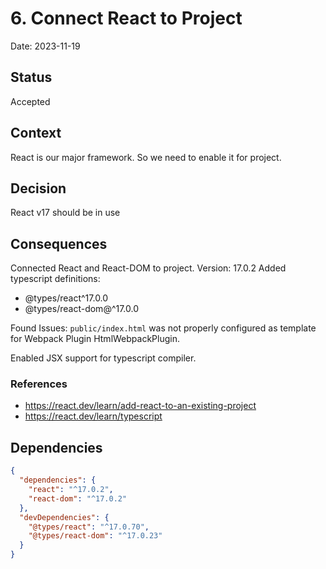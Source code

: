 # 6. Connect React to Project

Date: 2023-11-19

## Status

Accepted

## Context

React is our major framework. So we need to enable it for project.

## Decision

React v17 should be in use

## Consequences

Connected React and React-DOM to project. Version: 17.0.2
Added typescript definitions:

- @types/react^17.0.0
- @types/react-dom@^17.0.0

Found Issues: `public/index.html` was not properly configured as template for Webpack Plugin HtmlWebpackPlugin.

Enabled JSX support for typescript compiler.

### References

- https://react.dev/learn/add-react-to-an-existing-project
- https://react.dev/learn/typescript

## Dependencies

```json
{
  "dependencies": {
    "react": "^17.0.2",
    "react-dom": "^17.0.2"
  },
  "devDependencies": {
    "@types/react": "^17.0.70",
    "@types/react-dom": "^17.0.23"
  }
}
```
